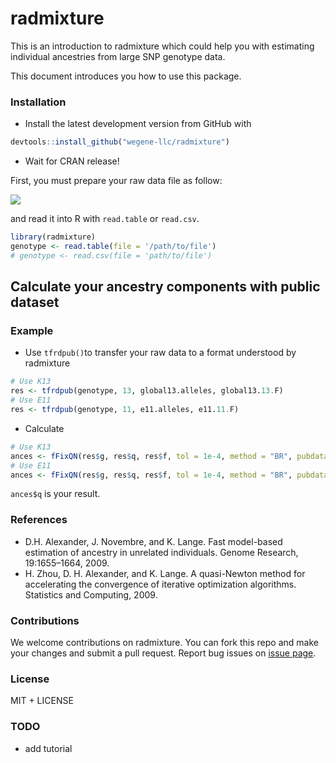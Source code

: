 # radmixture

This is an introduction to radmixture which could help you with estimating individual ancestries from large SNP genotype data. 

This document introduces you how to use this package. 

### Installation

- Install the latest development version from GitHub with
```r
devtools::install_github("wegene-llc/radmixture")
```
- Wait for CRAN release!

First, you must prepare your raw data file as follow:

![](https://cloud.githubusercontent.com/assets/18478302/22725657/b4abd21a-ee09-11e6-9ef8-a4092be538e8.png)

and read it into R with `read.table` or `read.csv`.

```r
library(radmixture)
genotype <- read.table(file = '/path/to/file')
# genotype <- read.csv(file = 'path/to/file')
```

## Calculate your ancestry components with public dataset

### Example

- Use `tfrdpub()`to transfer your raw data to a format understood by radmixture
```r
# Use K13
res <- tfrdpub(genotype, 13, global13.alleles, global13.13.F)
# Use E11
res <- tfrdpub(genotype, 11, e11.alleles, e11.11.F)
```

- Calculate
```r
# Use K13
ances <- fFixQN(res$g, res$q, res$f, tol = 1e-4, method = "BR", pubdata = "K13")
# Use E11
ances <- fFixQN(res$g, res$q, res$f, tol = 1e-4, method = "BR", pubdata = "E11")
```
`ances$q` is your result.

### References

- D.H. Alexander, J. Novembre, and K. Lange. Fast model-based estimation of ancestry in unrelated individuals. Genome Research, 19:1655–1664, 2009.
- H. Zhou, D. H. Alexander, and K.  Lange. A quasi-Newton method for accelerating the convergence of iterative optimization algorithms. Statistics and Computing, 2009.

### Contributions
We welcome contributions on radmixture. You can fork this repo and make your changes and submit a pull request.
Report bug issues on [issue page](https://github.com/wegene-llc/radmixture/issues).

### License

MIT + LICENSE

### TODO

- add tutorial
